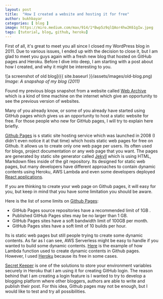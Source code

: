 ```yaml
---
layout: post
title:  "How I created a website and hosting it for free"
author: bukhbayar
categories: [ blog ]
image: https://miro.medium.com/max/914/1*Bwp5z9qlQAor4hw2K61gIw.jpeg
tags: [tutorial, blog, github, heroku]
---
```



First of all, it's great to meet you all since I closed my WordPress blog in 2011. Due to various issues, I ended up with the decision to close it, but I am glad to meet you guys again with a fresh new blog that hosted on GitHub pages and Heroku. Before I dive into deep, I am starting with a post about how I created, and why it might be interesting to you. 

![a screenshot of old blog]({{ site.baseurl }}/assets/images/old-blog.png)
*Image: A snapshop of my blog (2011)*  

Found my previous blogs snapshot from a website called [Web Archive](http://web.archive.org) which is a kind of time machine on the internet which give an opportunity to see the previous version of websites.

Many of you already know, or some of you already have started using GitHub pages which gives us an opportunity to host a static website for free. For those people who new for GitHub pages, I will try to explain here briefly.  

[Github Pages](https://pages.github.com/) is s static site hosting service which was launched in 2008 (I didn't even notice it at that time) which hosts static web pages for free on Github. It allows us to create only one web page per users. Its often used for blogs, project documentation or any web page that you want. The pages are generated by static site generator called [Jekyll](https://jekyllrb.com/docs/github-pages/) which is using HTML, Markdown files inside of the git repository. Its designed for static web pages, but many developers have different approaches to contain dynamic contents using Heroku, AWS Lambda and even some developers deployed [React applications](https://medium.com/the-andela-way/how-to-deploy-your-react-application-to-github-pages-in-less-than-5-minutes-8c5f665a2d2a).

If you are thinking to create your web page on Github pages, it will easy for you, but keep in mind that you have some limitation you should be aware.   

Here is the list of some limits on [Github Pages](https://help.github.com/articles/what-is-github-pages/):
- GitHub Pages source repositories have a recommended limit of 1GB .
- Published GitHub Pages sites may be no larger than 1 GB.
- GitHub Pages sites have a soft bandwidth limit of 100GB per month.
- GitHub Pages sites have a soft limit of 10 builds per hour.

Its is static web pages but still people trying to create some dynamic contents. As far as I can see, AWS Serverless might be easy to handle if you wanted to build some dynamic contents. [Here](https://medium.com/the-everyday-developer/how-i-update-dynamic-content-on-github-pages-with-aws-lambda-ddb70e9739c7) is the example of how Lambda function used to create dynamic contents in Github pages. However, I used [Heroku](http://heroku.com) because its free in some cases.

[Secret Keeper](https://github.com/HenrikJoreteg/github-secret-keeper) is one of the solutions to store your environment variables securely in Heroku that I am using it for creating GitHub login. The reason behind that I am creating a login feature is I wanted to try to develop a blogging platform where other bloggers, authors are able to write and publish their post. For this idea, Github pages may not be enough, but I would like to test and try all possibilities.

